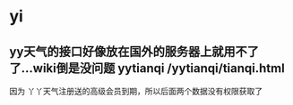 # yi
yy天气的接口好像放在国外的服务器上就用不了了...wiki倒是没问题
yytianqi /yytianqi/tianqi.html
-----------------------------
因为 丫丫天气注册送的高级会员到期，所以后面两个数据没有权限获取了
